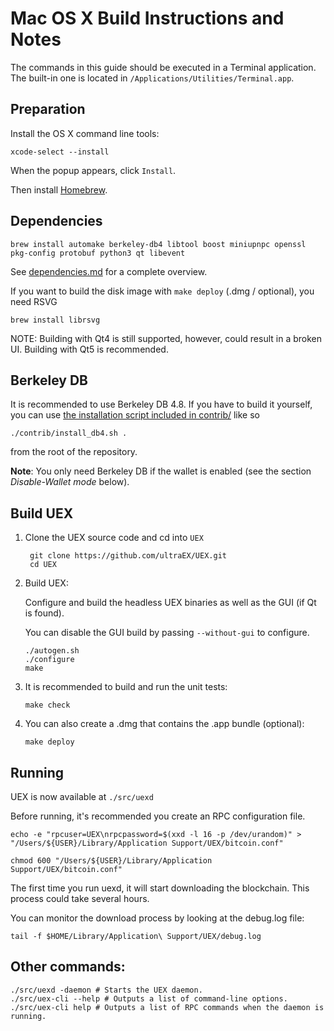 Mac OS X Build Instructions and Notes
====================================
The commands in this guide should be executed in a Terminal application.
The built-in one is located in `/Applications/Utilities/Terminal.app`.

Preparation
-----------
Install the OS X command line tools:

`xcode-select --install`

When the popup appears, click `Install`.

Then install [Homebrew](https://brew.sh).

Dependencies
----------------------

    brew install automake berkeley-db4 libtool boost miniupnpc openssl pkg-config protobuf python3 qt libevent

See [dependencies.md](dependencies.md) for a complete overview.

If you want to build the disk image with `make deploy` (.dmg / optional), you need RSVG

    brew install librsvg

NOTE: Building with Qt4 is still supported, however, could result in a broken UI. Building with Qt5 is recommended.

Berkeley DB
-----------
It is recommended to use Berkeley DB 4.8. If you have to build it yourself,
you can use [the installation script included in contrib/](/contrib/install_db4.sh)
like so

```shell
./contrib/install_db4.sh .
```

from the root of the repository.

**Note**: You only need Berkeley DB if the wallet is enabled (see the section *Disable-Wallet mode* below).

Build UEX
------------------------

1. Clone the UEX source code and cd into `UEX`

        git clone https://github.com/ultraEX/UEX.git
        cd UEX

2.  Build UEX:

    Configure and build the headless UEX binaries as well as the GUI (if Qt is found).

    You can disable the GUI build by passing `--without-gui` to configure.

        ./autogen.sh
        ./configure
        make

3.  It is recommended to build and run the unit tests:

        make check

4.  You can also create a .dmg that contains the .app bundle (optional):

        make deploy

Running
-------

UEX is now available at `./src/uexd`

Before running, it's recommended you create an RPC configuration file.

    echo -e "rpcuser=UEX\nrpcpassword=$(xxd -l 16 -p /dev/urandom)" > "/Users/${USER}/Library/Application Support/UEX/bitcoin.conf"

    chmod 600 "/Users/${USER}/Library/Application Support/UEX/bitcoin.conf"

The first time you run uexd, it will start downloading the blockchain. This process could take several hours.

You can monitor the download process by looking at the debug.log file:

    tail -f $HOME/Library/Application\ Support/UEX/debug.log

Other commands:
-------

    ./src/uexd -daemon # Starts the UEX daemon.
    ./src/uex-cli --help # Outputs a list of command-line options.
    ./src/uex-cli help # Outputs a list of RPC commands when the daemon is running.

